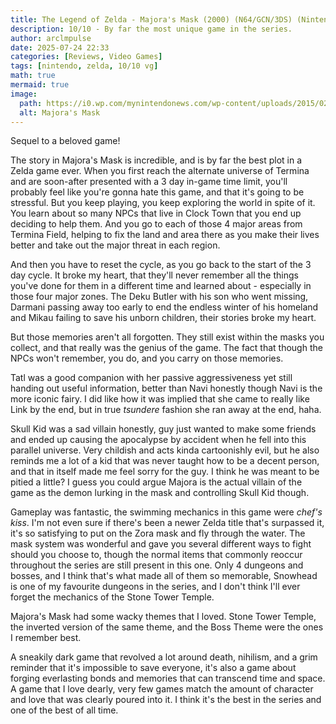 ```yaml
---
title: The Legend of Zelda - Majora's Mask (2000) (N64/GCN/3DS) (Nintendo)
description: 10/10 - By far the most unique game in the series.
author: arclmpulse
date: 2025-07-24 22:33
categories: [Reviews, Video Games]
tags: [nintendo, zelda, 10/10 vg]
math: true
mermaid: true
image:
  path: https://i0.wp.com/mynintendonews.com/wp-content/uploads/2015/02/zelda_majoras_mask_wallpaper.jpg?fit=1920%2C1080&ssl=1
  alt: Majora's Mask
---
```


Sequel to a beloved game!

The story in Majora's Mask is incredible, and is by far the best plot in a Zelda game ever. When you first reach the alternate universe of Termina and are soon-after presented with a 3 day in-game time limit, you'll probably feel like you're gonna hate this game, and that it's going to be stressful. But you keep playing, you keep exploring the world in spite of it. You learn about so many NPCs that live in Clock Town that you end up deciding to help them. And you go to each of those 4 major areas from Termina Field, helping to fix the land and area there as you make their lives better and take out the major threat in each region.

And then you have to reset the cycle, as you go back to the start of the 3 day cycle. It broke my heart, that they'll never remember all the things you've done for them in a different time and learned about - especially in those four major zones. The Deku Butler with his son who went missing, Darmani passing away too early to end the endless winter of his homeland and Mikau failing to save his unborn children, their stories broke my heart.

But those memories aren't all forgotten. They still exist within the masks you collect, and that really was the genius of the game. The fact that though the NPCs won't remember, you do, and you carry on those memories.

Tatl was a good companion with her passive aggressiveness yet still handing out useful information, better than Navi honestly though Navi is the more iconic fairy. I did like how it was implied that she came to really like Link by the end, but in true _tsundere_ fashion she ran away at the end, haha.

Skull Kid was a sad villain honestly, guy just wanted to make some friends and ended up causing the apocalypse by accident when he fell into this parallel universe. Very childish and acts kinda cartoonishly evil, but he also reminds me a lot of a kid that was never taught how to be a decent person, and that in itself made me feel sorry for the guy. I think he was meant to be pitied a little? I guess you could argue Majora is the actual villain of the game as the demon lurking in the mask and controlling Skull Kid though.

Gameplay was fantastic, the swimming mechanics in this game were _chef's kiss_. I'm not even sure if there's been a newer Zelda title that's surpassed it, it's so satisfying to put on the Zora mask and fly through the water. The mask system was wonderful and gave you several different ways to fight should you choose to, though the normal items that commonly reoccur throughout the series are still present in this one. Only 4 dungeons and bosses, and I think that's what made all of them so memorable, Snowhead is one of my favourite dungeons in the series, and I don't think I'll ever forget the mechanics of the Stone Tower Temple.

Majora's Mask had some wacky themes that I loved. Stone Tower Temple, the inverted version of the same theme, and the Boss Theme were the ones I remember best.

A sneakily dark game that revolved a lot around death, nihilism, and a grim reminder that it's impossible to save everyone, it's also a game about forging everlasting bonds and memories that can transcend time and space. A game that I love dearly, very few games match the amount of character and love that was clearly poured into it. I think it's the best in the series and one of the best of all time.
